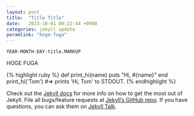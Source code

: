 ```yaml
---
layout: post
title:  "Title Title"
date:   2023-10-01 00:22:44 +0900
categories: jekyll update
peramlink: "hoge-fuga"
---
```

`YEAR-MONTH-DAY-title.MARKUP`

HOGE FUGA

{% highlight ruby %}
def print_hi(name)
  puts "Hi, #{name}"
end
print_hi('Tom')
#=> prints 'Hi, Tom' to STDOUT.
{% endhighlight %}

Check out the [Jekyll docs][jekyll-docs] for more info on how to get the most out of Jekyll. File all bugs/feature requests at [Jekyll’s GitHub repo][jekyll-gh]. If you have questions, you can ask them on [Jekyll Talk][jekyll-talk].

[jekyll-docs]: https://jekyllrb.com/docs/home
[jekyll-gh]:   https://github.com/jekyll/jekyll
[jekyll-talk]: https://talk.jekyllrb.com/
